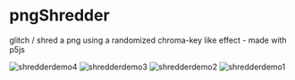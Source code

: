 # pngShredder
glitch / shred a png using a randomized chroma-key like effect - made with p5js

![shredderdemo4](https://user-images.githubusercontent.com/85326346/134761337-1c073b27-9a83-4af1-8185-d4a47c9bb533.png)
![shredderdemo3](https://user-images.githubusercontent.com/85326346/134761345-2f890e45-65d0-4969-8350-fe53e3c21d8b.png)
![shredderdemo2](https://user-images.githubusercontent.com/85326346/134761351-d0eef272-6cf5-484e-8b60-66d0be85753f.png)
![shredderdemo1](https://user-images.githubusercontent.com/85326346/134761354-408b90b0-e97a-4d10-9c06-475cdcf4686c.png)
